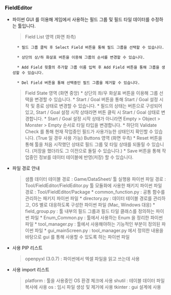 ### FieldEditor

- 파이썬 GUI 를 이용해 게임에서 사용하는 필드 그룹 및 필드 타일 데이터를 수정하는 툴입니다.
    > Field List 영역 (화면 좌측)


        * 필드 그룹 클릭 후 Select Field 버튼을 통해 필드 그룹을 선택할 수 있습니다.

        * 상단의 상/하 화살표 버튼을 이용해 그룹의 순서를 변경할 수 있습니다.

        * Add Field 윗줄의 추가할 그룹 이름 입력 후 Add Field 버튼을 통해 그룹을 생성할 수 있습니다.

        * Del Field 버튼을 통해 선택중인 필드 그룹을 제거할 수 있습니다.

        
    > Field State 영역 (화면 중앙)
        * 상단의 좌/우 화살표 버튼을 이용해 그룹 선택을 변경할 수 있습니다.
        * Start / Goal 버튼을 통해 Start / Goal 설정 시작 및 종료 상태로 변경할 수 있습니다.
        * 필드의 상태는 버튼으로 구성되어 있고, Start / Goal 설정 시작 상태라면 버튼 클릭 시 Start / Goal 상태로 변경합니다.
        * Start / Goal 설정 시작 상태가 아니라면 Empty > Object > Monster > Empty 순서로 타일 타입을 변경합니다.
        * 하단의 Validate Check 를 통해 현재 작업중인 필드가 사용가능한 상태인지 확인할 수 있습니다. (True 일 경우 사용 가능)
    > Buttons 영역 (화면 우측)
        * Reset 버튼을 통해 툴을 처음 시작했던 상태로 필드 그룹 및 타일 상태를 되돌릴 수 있습니다. (저장을 했더라도 그 이전으로 돌릴 수 있습니다.)
        * Save 버튼을 통해 작업중인 정보를 데이터 테이블에 반영(저장) 할 수 있습니다.

- 파일 경로 안내
    > 샘플 데이터 테이블 경로 : Game/DataSheet/
    > 툴 실행용 파이썬 파일 경로 : Tool/FieldEditor/FieldEditor.py
    > 툴 모듈화에 사용한 패키지 파이썬 파일 경로 : Tool/FieldEditor/Package
        * common_function.py : 공통 함수를 관리하는 패키지 파이썬 파일
        * directory.py : 데이터 테이블 경로를 관리하고, OS 별로 대응하도록 구성한 파이썬 파일 (Mac, Windows 대응)
        * field_group.py : 툴 내부의 필드 그룹과 필드 타일 클래스를 정의하는 파이썬 파일
        * Enum_Common.py : 툴에서 사용하는 Enum 을 정리한 파이썬 파일
        * tool_manager.py : 툴에서 사용해야하는 기능적인 부분이 정의된 파이썬 파일
        * gui_mainScreen.py : tool_manager.py 에서 정의한 내용을 바탕으로 gui 를 통해 사용할 수 있도록 하는 파이썬 파일

- 사용 PIP 리스트
    > openpyxl (3.0.7) : 파이썬에서 엑셀 파일을 읽고 쓰는데 사용

- 사용 import 리스트
    > platform : 툴을 사용중인 OS 환경 체크에 사용
    > shutil : 테이블 데이터 파일 복사에 사용
    > os : 임시 파일 생성 및 제거에 사용
    > tkinter : gui 설계에 사용